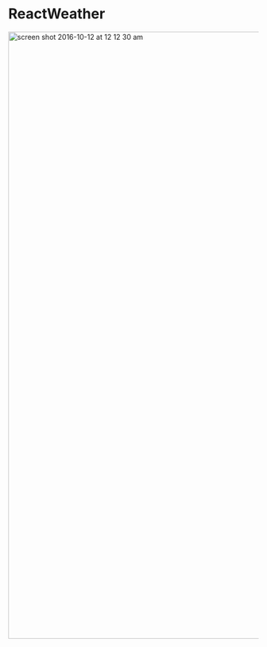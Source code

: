 # ReactWeather
<img width="1219" alt="screen shot 2016-10-12 at 12 12 30 am" src="https://cloud.githubusercontent.com/assets/7026421/19301024/3e5af186-9012-11e6-9656-57ae4b35f2bc.png">

